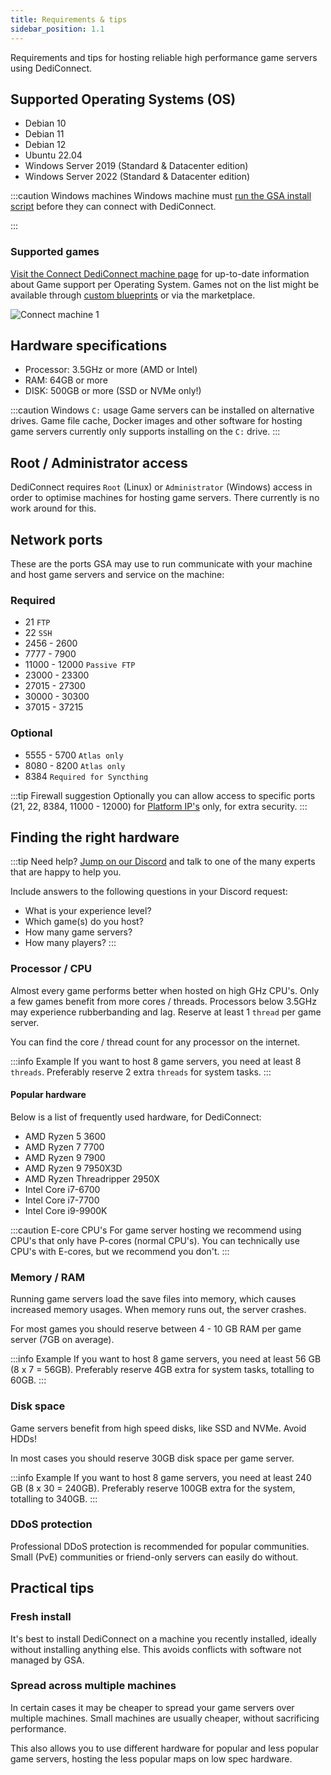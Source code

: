 ```yaml
---
title: Requirements & tips
sidebar_position: 1.1
---
```


Requirements and tips for hosting reliable high performance game servers using DediConnect.

## Supported Operating Systems (OS)

- Debian 10
- Debian 11
- Debian 12
- Ubuntu 22.04
- Windows Server 2019 (Standard & Datacenter edition)
- Windows Server 2022 (Standard & Datacenter edition)

:::caution Windows machines
Windows machine must [run the GSA install script](/getting_started/dediconnect/installation#prepare-a-windows-machine) before they can connect with DediConnect.

:::

### Supported games

[Visit the Connect DediConnect machine page](https://dash.gameserverapp.com/order/machine) for up-to-date information about Game support per Operating System. Games not on the list might be available through [custom blueprints](/dashboard/blueprints/getting_started) or via the marketplace.

![Connect machine 1](/img/getting_started/dediconnect/installation/game_support_os.jpg)

## Hardware specifications

- Processor: 3.5GHz or more (AMD or Intel)
- RAM: 64GB or more
- DISK: 500GB or more (SSD or NVMe only!)

:::caution Windows `C:` usage
Game servers can be installed on alternative drives.
Game file cache, Docker images and other software for hosting game servers currently only supports installing on the `C:` drive.
:::


## Root / Administrator access
DediConnect requires `Root` (Linux) or `Administrator` (Windows) access in order to optimise machines for hosting game servers. There currently is no work around for this.

## Network ports

These are the ports GSA may use to run communicate with your machine and host game servers and service on the machine:

### Required
- 21 `FTP`
- 22 `SSH`
- 2456 - 2600
- 7777 - 7900
- 11000 - 12000 `Passive FTP`
- 23000 - 23300
- 27015 - 27300
- 30000 - 30300
- 37015 - 37215

### Optional
- 5555 - 5700 `Atlas only`
- 8080 - 8200 `Atlas only`
- 8384 `Required for Syncthing`

:::tip Firewall suggestion
Optionally you can allow access to specific ports (21, 22, 8384, 11000 - 12000) for [Platform IP's](/getting_started/security#platform-ips) only, for extra security.
:::

## Finding the right hardware

:::tip Need help?
[Jump on our Discord](https://www.gameserverapp.com/join-discord) and talk to one of the many experts that are happy to help you.

Include answers to the following questions in your Discord request:
- What is your experience level?
- Which game(s) do you host?
- How many game servers?
- How many players?
:::

### Processor / CPU
Almost every game performs better when hosted on high GHz CPU's. Only a few games benefit from more cores / threads. Processors below 3.5GHz may experience rubberbanding and lag. Reserve at least 1 `thread` per game server.

You can find the core / thread count for any processor on the internet.

:::info Example
If you want to host 8 game servers, you need at least 8 `threads`. Preferably reserve 2 extra `threads` for system tasks.
:::


#### Popular hardware
Below is a list of frequently used hardware, for DediConnect:
- AMD Ryzen 5 3600
- AMD Ryzen 7 7700
- AMD Ryzen 9 7900
- AMD Ryzen 9 7950X3D
- AMD Ryzen Threadripper 2950X
- Intel Core i7-6700
- Intel Core i7-7700
- Intel Core i9-9900K

:::caution E-core CPU's
For game server hosting we recommend using CPU's that only have P-cores (normal CPU's). You can technically use CPU's with E-cores, but we recommend you don't.
:::


### Memory / RAM
Running game servers load the save files into memory, which causes increased memory usages. When memory runs out, the server crashes.

For most games you should reserve between 4 - 10 GB RAM per game server (7GB on average).

:::info Example
If you want to host 8 game servers, you need at least 56 GB (8 x 7 = 56GB). Preferably reserve 4GB extra for system tasks, totalling to 60GB.
:::

### Disk space
Game servers benefit from high speed disks, like SSD and NVMe. Avoid HDDs!

In most cases you should reserve 30GB disk space per game server.

:::info Example
If you want to host 8 game servers, you need at least 240 GB (8 x 30 = 240GB). Preferably reserve 100GB extra for the system, totalling to 340GB.
:::

### DDoS protection
Professional DDoS protection is recommended for popular communities. Small (PvE) communities or friend-only servers can easily do without.



## Practical tips

### Fresh install
It's best to install DediConnect on a machine you recently installed, ideally without installing anything else. This avoids conflicts with software not managed by GSA.

### Spread across multiple machines
In certain cases it may be cheaper to spread your game servers over multiple machines. Small machines are usually cheaper, without sacrificing performance.

This also allows you to use different hardware for popular and less popular game servers, hosting the less popular maps on low spec hardware.